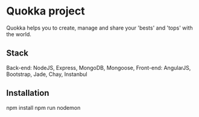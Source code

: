 # Quokka project

Quokka helps you to create, manage and share your 'bests' and 'tops' with the world.

## Stack
Back-end:   NodeJS, Express, MongoDB, Mongoose, 
Front-end:  AngularJS, Bootstrap, Jade, Chay, Instanbul

## Installation

npm install
npm run nodemon
